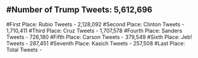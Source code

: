 #Number of Trump Tweets: 5,612,696
---
#First Place: Rubio Tweets - 2,128,092
#Second Place: Clinton Tweets - 1,710,411
#Third Place: Cruz Tweets - 1,707,578
#Fourth Place: Sanders Tweets - 726,180
#Fifth Place: Carson Tweets - 379,549
#Sixth Place: Jeb! Tweets - 287,451
#Seventh Place: Kasich Tweets - 257,508
#Last Place: Total Tweets -  
